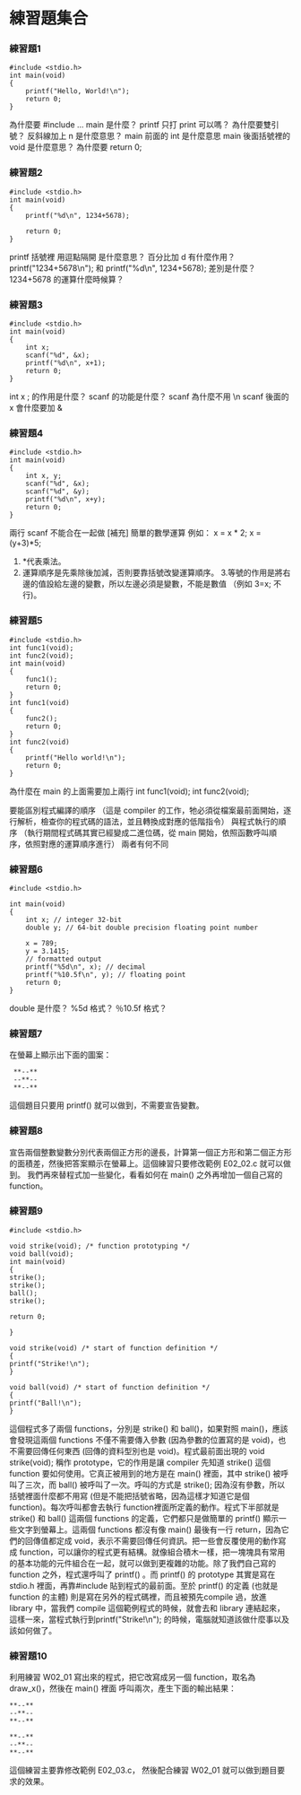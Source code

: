 # 練習題集合 #
### 練習題1 ###
```C=
#include <stdio.h>
int main(void)
{
	printf("Hello, World!\n");
	return 0;
}
```
為什麼要 #include ...
main 是什麼？
printf 只打 print 可以嗎？
為什麼要雙引號？
反斜線加上 n 是什麼意思？
main 前面的 int 是什麼意思
main 後面括號裡的 void 是什麼意思？
為什麼要 return 0;
### 練習題2 ###
```C=
#include <stdio.h>
int main(void)
{
	printf("%d\n", 1234+5678);

	return 0;
}
```
printf 括號裡 用逗點隔開 是什麼意思？
百分比加 d 有什麼作用？
printf("1234+5678\n"); 和 printf("%d\n", 1234+5678); 差別是什麼？
1234+5678 的運算什麼時候算？
### 練習題3 ###
```C=
#include <stdio.h>
int main(void)
{
	int x;
	scanf("%d", &x);
	printf("%d\n", x+1);
	return 0;
}
```
int x ; 的作用是什麼？
scanf 的功能是什麼？
scanf 為什麼不用 \n
scanf 後面的 x 會什麼要加 &
### 練習題4 ###
```C=
#include <stdio.h>
int main(void)
{
	int x, y;
	scanf("%d", &x);
	scanf("%d", &y);
	printf("%d\n", x+y);
	return 0;
}
```
兩行 scanf 不能合在一起做
[補充]
簡單的數學運算
例如：
x = x * 2;
x = (y+3)*5;
1. *代表乘法。
2. 運算順序是先乘除後加減，否則要靠括號改變運算順序。
3.等號的作用是將右邊的值設給左邊的變數，所以左邊必須是變數，不能是數值 （例如 3=x; 不行)。
### 練習題5 ###
```C=
#include <stdio.h>
int func1(void);
int func2(void);
int main(void)
{
	func1();
	return 0;
}
int func1(void)
{
	func2();
	return 0;
}
int func2(void)
{
	printf("Hello world!\n");
	return 0;
}
```
為什麼在 main 的上面需要加上兩行 int func1(void); int func2(void);

要能區別程式編譯的順序 （這是 compiler 的工作，牠必須從檔案最前面開始，逐行解析，檢查你的程式碼的語法，並且轉換成對應的低階指令）
與程式執行的順序 （執行期間程式碼其實已經變成二進位碼，從 main 開始，依照函數呼叫順序，依照對應的運算順序進行）
兩者有何不同
### 練習題6 ###
```C=
#include <stdio.h>

int main(void)
{
	int x; // integer 32-bit
	double y; // 64-bit double precision floating point number

	x = 789;
	y = 3.1415;
	// formatted output
	printf("%5d\n", x); // decimal
	printf("%10.5f\n", y); // floating point
	return 0;
}
```

double 是什麼？
%5d 格式？
％10.5f 格式？

### 練習題7 ###
在螢幕上顯示出下面的圖案： 

     **--**
     --**--
     **--**

這個題目只要用 printf() 就可以做到，不需要宣告變數。

### 練習題8 ###
宣告兩個整數變數分別代表兩個正方形的邊長，計算第一個正方形和第二個正方形的面積差，然後把答案顯示在螢幕上。這個練習只要修改範例 E02_02.c 就可以做到。
我們再來替程式加一些變化，看看如何在 main() 之外再增加一個自己寫的 function。

### 練習題9 ###

```C=
#include <stdio.h>

void strike(void); /* function prototyping */
void ball(void);
int main(void)
{
strike();
strike();
ball();
strike();

return 0;

}

void strike(void) /* start of function definition */
{
printf("Strike!\n");
}

void ball(void) /* start of function definition */
{
printf("Ball!\n");
}
```


這個程式多了兩個 functions，分別是 strike() 和 ball()，如果對照 main()，應該會發現這兩個 functions 不僅不需要傳入參數 (因為參數的位置寫的是 void)，也不需要回傳任何東西 (回傳的資料型別也是 void)。程式最前面出現的 void strike(void); 稱作 prototype，它的作用是讓 compiler 先知道 strike() 這個 function 要如何使用。它真正被用到的地方是在 main() 裡面，其中 strike() 被呼叫了三次，而 ball() 被呼叫了一次。呼叫的方式是 strike(); 因為沒有參數，所以括號裡面什麼都不用寫 (但是不能把括號省略，因為這樣才知道它是個 function)。每次呼叫都會去執行 function裡面所定義的動作。程式下半部就是 strike() 和 ball() 這兩個 functions 的定義，它們都只是做簡單的 printf() 顯示一些文字到螢幕上。這兩個 functions 都沒有像 main() 最後有一行 return，因為它們的回傳值都定成 void，表示不需要回傳任何資訊。把一些會反覆使用的動作寫成 function，可以讓你的程式更有結構。就像組合積木一樣，把一塊塊具有常用的基本功能的元件組合在一起，就可以做到更複雜的功能。除了我們自己寫的 function 之外，程式還呼叫了 printf() 。而 printf() 的 prototype 其實是寫在 stdio.h 裡面，再靠#include 貼到程式的最前面。至於 printf() 的定義 (也就是 function 的主體) 則是寫在另外的程式碼裡，而且被預先compile 過，放進 library 中，當我們 compile 這個範例程式的時候，就會去和 library 連結起來，這樣一來，當程式執行到printf("Strike!\n"); 的時候，電腦就知道該做什麼事以及該如何做了。

### 練習題10 ###

利用練習 W02_01 寫出來的程式，把它改寫成另一個 function，取名為 draw_x()，然後在 main() 裡面
呼叫兩次，產生下面的輸出結果：

    **--**
    --**--
    **--**

    **--**
    --**--
    **--**

這個練習主要靠修改範例 E02_03.c， 然後配合練習 W02_01 就可以做到題目要求的效果。
